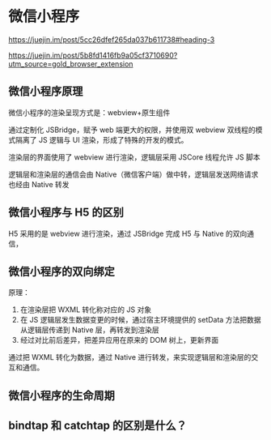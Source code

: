 # 微信小程序

https://juejin.im/post/5cc26dfef265da037b611738#heading-3

https://juejin.im/post/5b8fd1416fb9a05cf3710690?utm_source=gold_browser_extension

## 微信小程序原理

微信小程序的渲染呈现方式是：webview+原生组件

通过定制化 JSBridge，赋予 web 端更大的权限，并使用双 webview 双线程的模式隔离了 JS 逻辑与 UI 渲染，形成了特殊的开发的模式。

渲染层的界面使用了 webview 进行渲染，逻辑层采用 JSCore 线程允许 JS 脚本

逻辑层和渲染层的通信会由 Native（微信客户端）做中转，逻辑层发送网络请求也经由 Native 转发

## 微信小程序与 H5 的区别

H5 采用的是 webview 进行渲染，通过 JSBridge 完成 H5 与 Native 的双向通信，

## 微信小程序的双向绑定

原理：

1. 在渲染层把 WXML 转化称对应的 JS 对象
2. 在 JS 逻辑层发生数据变更的时候，通过宿主环境提供的 setData 方法把数据从逻辑层传递到 Native 层，再转发到渲染层
3. 经过对比前后差异，把差异应用在原来的 DOM 树上，更新界面

通过把 WXML 转化为数据，通过 Native 进行转发，来实现逻辑层和渲染层的交互和通信。

## 微信小程序的生命周期

## bindtap 和 catchtap 的区别是什么？
